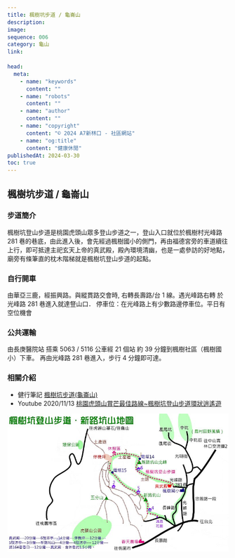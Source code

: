 ```yaml
---
title: 楓樹坑步道 / 龜崙山
description:
image:
sequence: 006
category: 龜山
link:

head:
  meta:
    - name: "keywords"
      content: ""
    - name: "robots"
      content: ""
    - name: "author"
      content: ""
    - name: "copyright"
      content: "© 2024 A7新林口 - 社區網站"
    - name: "og:title"
      content: "健康休閒"
publishedAt: 2024-03-30
toc: true
---
```


## 楓樹坑步道 / 龜崙山

### 步道簡介

楓樹坑登山步道是桃園虎頭山眾多登山步道之一，登山入口就位於楓樹村光峰路 281 巷的巷底，由此進入後，會先經過楓樹國小的側門，再由福德宮旁的車道續往上行，即可抵達主祀玄天上帝的真武殿，殿內環境清幽，也是一處參訪的好地點，廟旁有條筆直的枕木階梯就是楓樹坑登山步道的起點。

### 自行開車

由華亞三鹿，經振興路。與縱貫路交會時, 右轉長壽路/台 1 線。遇光峰路右轉 於光峰路 281 巷進入就達豋山口．
停車位：在光峰路上有少數路邊停車位。平日有空位機會

### 公共運輸

由長庚醫院站 搭乘 5063 / 5116 公車經 21 個站 約 39 分鐘到楓樹社區（楓樹國小）下車。 再由光峰路 281 巷進入，步行 4 分鐘即可達。

### 相關介紹

- 健行筆記 <a href="https://hiking.biji.co/index.php?q=trail&act=detail&id=1239">楓樹坑步道(龜崙山)</a>
- Youtube 2020/11/13 <a href="https://www.youtube.com/watch?v=igImMaliLWQ">桃園虎頭山賞芒最佳路線~楓樹坑登山步道環狀逍遙遊</a>

![t006-01.jpeg](/images/trail/t006-01.jpeg)
